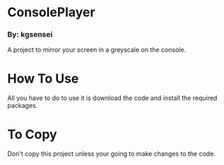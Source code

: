 # ConsolePlayer
### By: kgsensei
A project to mirror your screen in a greyscale on the console.

# How To Use
All you have to do to use it is download the code and install the required packages.

# To Copy
Don't copy this project unless your going to make changes to the code.
